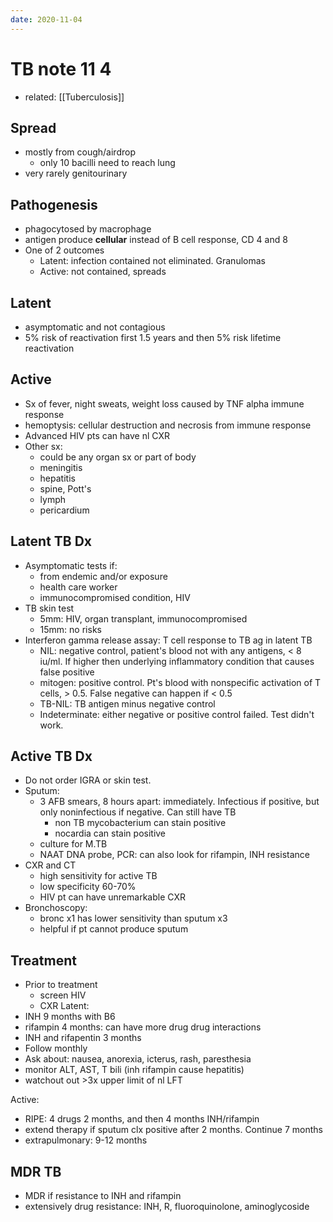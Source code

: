 ```yaml
---
date: 2020-11-04
---
```


# TB note 11 4

- related: [[Tuberculosis]]

## Spread

- mostly from cough/airdrop
	- only 10 bacilli need to reach lung
- very rarely genitourinary

## Pathogenesis

- phagocytosed by macrophage
- antigen produce **cellular** instead of B cell response, CD 4 and 8
- One of 2 outcomes
	- Latent: infection contained not eliminated. Granulomas
	- Active: not contained, spreads

## Latent

- asymptomatic and not contagious
- 5% risk of reactivation first 1.5 years and then 5% risk lifetime reactivation

## Active

- Sx of fever, night sweats, weight loss caused by TNF alpha immune response
- hemoptysis: cellular destruction and necrosis from immune response
- Advanced HIV pts can have nl CXR
- Other sx:
	- could be any organ sx or part of body
	- meningitis
	- hepatitis
	- spine, Pott's
	- lymph
	- pericardium

## Latent TB Dx

- Asymptomatic tests if:
	- from endemic and/or exposure
	- health care worker
	- immunocompromised condition, HIV
- TB skin test
	- 5mm: HIV, organ transplant, immunocompromised
	- 15mm: no risks
- Interferon gamma release assay: T cell response to TB ag in latent TB
	- NIL: negative control, patient's blood not with any antigens, < 8 iu/ml. If higher then underlying inflammatory condition that causes false positive
	- mitogen: positive control. Pt's blood with nonspecific activation of T cells, > 0.5. False negative can happen if < 0.5
	- TB-NIL: TB antigen minus negative control
	- Indeterminate: either negative or positive control failed. Test didn't work.

## Active TB Dx

- Do not order IGRA or skin test.
- Sputum:
	- 3 AFB smears, 8 hours apart: immediately. Infectious if positive, but only noninfectious if negative. Can still have TB
		- non TB mycobacterium can stain positive
		- nocardia can stain positive
	- culture for M.TB
	- NAAT DNA probe, PCR: can also look for rifampin, INH resistance
- CXR and CT
	- high sensitivity for active TB
	- low specificity 60-70%
	- HIV pt can have unremarkable CXR
- Bronchoscopy:
	- bronc x1 has lower sensitivity than sputum x3
	- helpful if pt cannot produce sputum

## Treatment

- Prior to treatment
	- screen HIV
	- CXR
    Latent:
- INH 9 months with B6
- rifampin 4 months: can have more drug drug interactions
- INH and rifapentin 3 months
- Follow monthly
- Ask about: nausea, anorexia, icterus, rash, paresthesia
- monitor ALT, AST, T bili (inh rifampin cause hepatitis)
- watchout out >3x upper limit of nl LFT

Active:

- RIPE: 4 drugs 2 months, and then 4 months INH/rifampin
- extend therapy if sputum clx positive after 2 months. Continue 7 months
- extrapulmonary: 9-12 months

## MDR TB

- MDR if resistance to INH and rifampin
- extensively drug resistance: INH, R, fluoroquinolone, aminoglycoside
